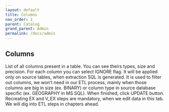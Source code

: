 ```yaml
---
layout: default
title: Columns
nav_order: 1
parent: Catalog
grand_parent: Admin
permalink: /docs/admin
---
```


## Columns

List of all columns present in a table. You can see theirs types, size and precision. 
For each column you can select IGNORE flag. It will be applied only on source tables, when extraction SQL is generated. It is used to filter out columns, we won’t need in our ETL process, mainly when those columns are big in size (ex. BINARY) or column type in source database specific (ex. GEOGRAPHY in MS SQL). 
When finished, click UPDATE button. Recreating EX and V_EX steps are mandatory, when we edit data in this tab. We will dig into ETL steps in chapters ahead.
